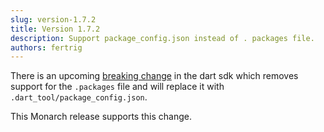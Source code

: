```yaml
---
slug: version-1.7.2
title: Version 1.7.2
description: Support package_config.json instead of . packages file.
authors: fertrig
---
```


There is an upcoming 
[breaking change](https://github.com/dart-lang/sdk/issues/48272) 
in the dart sdk which removes support for the `.packages` file and will 
replace it with `.dart_tool/package_config.json`.

This Monarch release supports this change.
